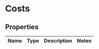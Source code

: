
# Costs

## Properties
Name | Type | Description | Notes
------------ | ------------- | ------------- | -------------



